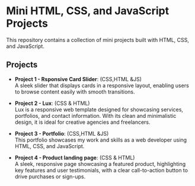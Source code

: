 # Mini HTML, CSS, and JavaScript Projects

This repository contains a collection of mini projects built with HTML, CSS, and JavaScript.

## Projects

- **Project 1 - Rsponsive Card Slider**: (CSS,HTML &JS)  
  A sleek slider that displays cards in a responsive layout, enabling users to browse content easily with smooth transitions.
  
- **Project 2 - Lux**: (CSS & HTML)  
  Lux is a responsive web template designed for showcasing services, portfolios, and contact information. With its clean and minimalistic design, it is ideal for creative agencies and freelancers.
  
- **Project 3 - Portfolio**: (CSS,HTML &JS)  
  This portfolio showcases my work and skills as a web developer using HTML, CSS, and JavaScript.
  
- **Project 4 - Product landing page**: (CSS & HTML)  
  A sleek, responsive page showcasing a featured product, highlighting key features and user testimonials, with a clear call-to-action button to drive purchases or sign-ups.
